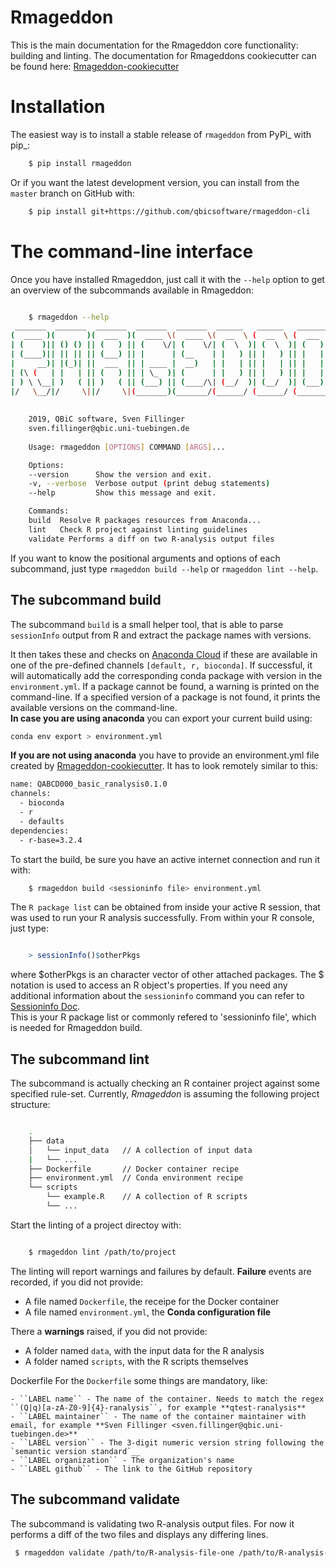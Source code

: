 # Rmageddon

This is the main documentation for the Rmageddon core functionality: building and linting. The documentation for Rmageddons cookiecutter can be found here: [Rmageddon-cookiecutter](Rmageddon-cookiecutter.md)


Installation
============

The easiest way is to install a stable release of ``rmageddon`` from PyPi_ with pip_:


```bash 
    $ pip install rmageddon
```


Or if you want the latest development version, you can install from the ``master`` branch on GitHub with:

```bash
    $ pip install git+https://github.com/qbicsoftware/rmageddon-cli
```


The command-line interface
===========================

Once you have installed Rmageddon, just call it with the ``--help`` option to get an overview of the subcommands
available in Rmageddon:

```bash

    $ rmageddon --help
 _______  _______  _______  _______  _______  ______   ______   _______  _       
(  ____ )(       )(  ___  )(  ____ \(  ____ \(  __  \ (  __  \ (  ___  )( (    /|
| (    )|| () () || (   ) || (    \/| (    \/| (  \  )| (  \  )| (   ) ||  \  ( |
| (____)|| || || || (___) || |      | (__    | |   ) || |   ) || |   | ||   \ | |
|     __)| |(_)| ||  ___  || | ____ |  __)   | |   | || |   | || |   | || (\ \) |
| (\ (   | |   | || (   ) || | \_  )| (      | |   ) || |   ) || |   | || | \   |
| ) \ \__| )   ( || )   ( || (___) || (____/\| (__/  )| (__/  )| (___) || )  \  |
|/   \__/|/     \||/     \|(_______)(_______/(______/ (______/ (_______)|/    )_)
                                                                                 
                                                  
    2019, QBiC software, Sven Fillinger
    sven.fillinger@qbic.uni-tuebingen.de
        
    Usage: rmageddon [OPTIONS] COMMAND [ARGS]...

    Options:
    --version      Show the version and exit.
    -v, --verbose  Verbose output (print debug statements)
    --help         Show this message and exit.

    Commands:
    build  Resolve R packages resources from Anaconda...
    lint   Check R project against linting guidelines
    validate Performs a diff on two R-analysis output files
```


If you want to know the positional arguments and options of each subcommand, just type ``rmageddon build --help`` or 
``rmageddon lint --help``.


The subcommand <b>build</b>
----------------------

The subcommand ``build`` is a small helper tool, that is able to parse ``sessionInfo`` output from R and extract the package names with versions.

It then takes these and checks on [Anaconda Cloud](https://anaconda.org/) if these are available in one of the pre-defined channels `[default, r, bioconda]`. If successful, it will automatically add the corresponding conda package with version in the `environment.yml`. If a package cannot be found, a warning is printed on the command-line.
If a specified version of a package is not found, it prints the available versions on the command-line.    
**In case you are using anaconda** you can export your current build using:
```bash
conda env export > environment.yml
```
**If you are not using anaconda** you have to provide an environment.yml file created by [Rmageddon-cookiecutter](Rmageddon-cookiecutter.md). It has to look remotely similar to this:    
```bash
name: QABCD000_basic_ranalysis0.1.0    
channels:    
  - bioconda    
  - r    
  - defaults    
dependencies:    
  - r-base=3.2.4    
```


To start the build, be sure you have an active internet connection and run it with:

```bash 
    $ rmageddon build <sessioninfo file> environment.yml
```

The ``R package list`` can be obtained from inside your active R session, that was used to run your R analysis successfully. From within your R console, just type:

```R

    > sessionInfo()$otherPkgs
```
where $otherPkgs is an character vector of other attached packages. The $ notation is used to access an R object's properties.
If you need any additional information about the ``sessioninfo`` command you can refer to [Sessioninfo Doc](https://www.rdocumentation.org/packages/utils/versions/3.5.3/topics/sessionInfo).          
This is your R package list or commonly refered to 'sessioninfo file', which is needed for Rmageddon build.


The subcommand <b>lint</b>
---------------------

The subcommand <lint> is actually checking an R container project against some specified rule-set. Currently, *Rmageddon* is assuming the following project structure:
```bash

    .
    ├── data
    │   └── input_data   // A collection of input data
    |   └── ...
    ├── Dockerfile       // Docker container recipe
    ├── environment.yml  // Conda environment recipe
    └── scripts
        └── example.R    // A collection of R scripts
        └── ...
```

Start the linting of a project directoy with:

```bash

    $ rmageddon lint /path/to/project
```
 
The linting will report warnings and failures by default. **Failure** events are recorded, if you did not provide:

- A file named ``Dockerfile``, the receipe for the Docker container 
- A file named ``environment.yml``, the **Conda configuration file**

There a **warnings** raised, if you did not provide:

- A folder named ``data``, with the input data for the R analysis
- A folder named ``scripts``, with the R scripts themselves

Dockerfile 
    For the ``Dockerfile`` some things are mandatory, like:
        
    - ``LABEL name`` - The name of the container. Needs to match the regex ``(Q|q)[a-zA-Z0-9]{4}-ranalysis``, for example **qtest-ranalysis**
    - ``LABEL maintainer`` - The name of the container maintainer with email, for example **Sven Fillinger <sven.fillinger@qbic.uni-tuebingen.de>**
    - ``LABEL version`` - The 3-digit numeric version string following the `semantic version standard`__
    - ``LABEL organization`` - The organization's name
    - ``LABEL github`` - The link to the GitHub repository

The subcommand <b>validate</b>
---------------------
The subcommand <validate> is validating two R-analysis output files. For now it performs a diff of the two files and displays any differing lines.
```bash
 $ rmageddon validate /path/to/R-analysis-file-one /path/to/R-analysis-file-two
```    
